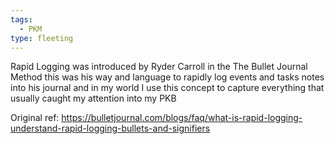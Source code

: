 ```yaml
---
tags:
  - PKM
type: fleeting
---
```

Rapid Logging was introduced by Ryder Carroll in the The Bullet Journal Method this was his way and language to rapidly log events and tasks notes into his journal and in my world I use this concept to capture everything that usually caught my attention into my PKB

Original ref: https://bulletjournal.com/blogs/faq/what-is-rapid-logging-understand-rapid-logging-bullets-and-signifiers

